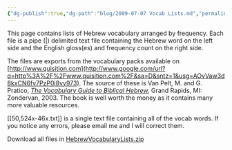 ```yaml
---
{"dg-publish":true,"dg-path":"blog/2009-07-07 Vocab Lists.md","permalink":"/blog/2009-07-07-vocab-lists/","tags":["vocab","hebrew","old-testament"],"noteIcon":"","created":"2009-07-07","updated":""}
---
```



This page contains lists of Hebrew vocabulary arranged by frequency. Each file is a pipe (|) delimited text file containing the Hebrew word on the left side and the English gloss(es) and frequency count on the right side.


The files are exports from the vocabulary packs available on [http://www.quisition.com](http://www.google.com/url?q=http%3A%2F%2Fwww.quisition.com%2F&sa=D&sntz=1&usg=AOvVaw3d8kxCN6fv7PzP0i8vy973). The source of these is Van Pelt, M. and G. Pratico, [_The Vocabulary Guide to Biblical Hebrew_](http://www.google.com/url?q=http%3A%2F%2Fwww.amazon.com%2FVocabulary-Guide-Biblical-Hebrew%2Fdp%2F0310250722&sa=D&sntz=1&usg=AOvVaw2ZeOCMJsMhXy-LPGqvBMx4)_,_ Grand Rapids, MI: Zondervan, 2003. The book is well worth the money as it contains many more valuable resources.

[[50,524x-46x.txt]] is a single text file containing all of the vocab words. If you notice any errors, please email me and I will correct them.

Download all files in [HebrewVocabularyLists.zip](attachments/HebrewVocabularyLists.zip)